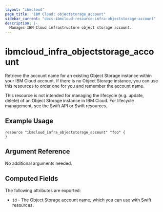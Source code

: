 ```yaml
---
layout: "ibmcloud"
page_title: "IBM Cloud: objectstorage_account"
sidebar_current: "docs-ibmcloud-resource-infra-objectstorage-account"
description: |-
  Manages IBM Cloud infrastructure object storage account.
---
```


# ibmcloud\_infra_objectstorage_account

Retrieve the account name for an existing Object Storage instance within your IBM Cloud account. If there is no Object Storage instance, you can use this resources to order one for you and remember the account name. 

This resource is not intended for managing the lifecycle (e.g. update, delete) of an Object Storage instance in IBM Cloud. For lifecycle management, see the Swift API or Swift resources. 

## Example Usage

```hcl
resource "ibmcloud_infra_objectstorage_account" "foo" {
}
```

## Argument Reference

No additional arguments needed.

## Computed Fields

The following attributes are exported:

* `id` - The Object Storage account name, which you can use with Swift resources.
